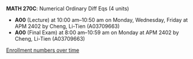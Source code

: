 **MATH 270C**: Numerical Ordinary Diff Eqs (4 units)

- **A00** (Lecture) at 10:00 am–10:50 am on Monday, Wednesday, Friday at APM 2402 by Cheng, Li-Tien (A03709663)
- **A00** (Final Exam) at 8:00 am–10:59 am on Monday at APM 2402 by Cheng, Li-Tien (A03709663)

[Enrollment numbers over time](./MATH270C.tsv)
